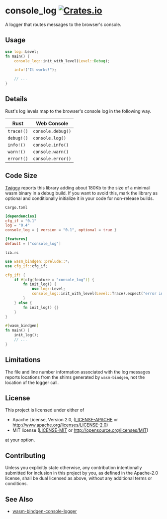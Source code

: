 # console_log [![Crates.io](https://img.shields.io/crates/v/console_log.svg)](https://crates.io/crates/console_log)

A logger that routes messages to the browser's console.

## Usage

```rust
use log::Level;
fn main() {
    console_log::init_with_level(Level::Debug);

    info!("It works!");

    // ...
}
```

## Details

Rust's log levels map to the browser's console log in the following way.

| Rust       | Web Console       |
|------------|-------------------|
| `trace!()` | `console.debug()` |
| `debug!()` | `console.log()`   |
| `info!()`  | `console.info()`  |
| `warn!()`  | `console.warn()`  |
| `error!()` | `console.error()` |

## Code Size

[Twiggy](https://github.com/rustwasm/twiggy) reports this library adding about
180Kb to the size of a minimal wasm binary in a debug build. If you want to
avoid this, mark the library as optional and conditionally initialize it in
your code for non-release builds.

`Cargo.toml`
```toml
[dependencies]
cfg_if = "0.1"
log = "0.4"
console_log = { version = "0.1", optional = true }

[features]
default = ["console_log"]
```

`lib.rs`
```rust
use wasm_bindgen::prelude::*;
use cfg_if::cfg_if;

cfg_if! {
    if #[cfg(feature = "console_log")] {
        fn init_log() {
            use log::Level;
            console_log::init_with_level(Level::Trace).expect("error initializing log");
        }
    } else {
        fn init_log() {}
    }
}

#[wasm_bindgen]
fn main() {
    init_log();
    // ...
}
```

## Limitations

The file and line number information associated with the log messages reports
locations from the shims generated by `wasm-bindgen`, not the location of the
logger call.

## License

This project is licensed under either of

 * Apache License, Version 2.0, ([LICENSE-APACHE](LICENSE-APACHE) or
   http://www.apache.org/licenses/LICENSE-2.0)
 * MIT license ([LICENSE-MIT](LICENSE-MIT) or
   http://opensource.org/licenses/MIT)

at your option.

## Contributing

Unless you explicitly state otherwise, any contribution intentionally submitted
for inclusion in this project by you, as defined in the Apache-2.0 license,
shall be dual licensed as above, without any additional terms or conditions.

## See Also

- [wasm-bindgen-console-logger](https://github.com/blm768/wasm-bindgen-console-logger)
